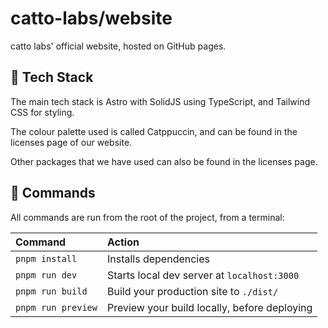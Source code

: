 # catto-labs/website

catto labs' official website, hosted on GitHub pages.

## 🚀 Tech Stack

The main tech stack is Astro with SolidJS using TypeScript, and Tailwind CSS for styling.

The colour palette used is called Catppuccin, and can be found in the licenses page of our website.

Other packages that we have used can also be found in the licenses page.

## 🧞 Commands

All commands are run from the root of the project, from a terminal:

| Command                   | Action                                           |
| :------------------------ | :----------------------------------------------- |
| `pnpm install`             | Installs dependencies                            |
| `pnpm run dev`             | Starts local dev server at `localhost:3000`      |
| `pnpm run build`           | Build your production site to `./dist/`          |
| `pnpm run preview`         | Preview your build locally, before deploying     |
